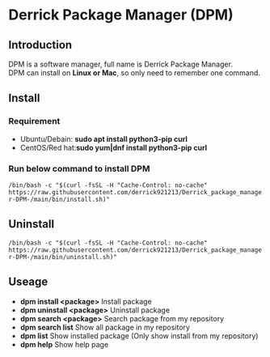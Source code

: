 # Derrick Package Manager (DPM)

## Introduction

DPM is a software manager, full name is Derrick Package Manager.  
DPM can install on **Linux or Mac**, so only need to remember one command.

## Install

### Requirement

- Ubuntu/Debain: **sudo apt install python3-pip curl**
- CentOS/Red hat:**sudo yum|dnf install python3-pip curl**

### Run below command to install DPM

`/bin/bash -c "$(curl -fsSL -H "Cache-Control: no-cache" https://raw.githubusercontent.com/derrick921213/Derrick_package_manager-DPM-/main/bin/install.sh)"`

## Uninstall

`/bin/bash -c "$(curl -fsSL -H "Cache-Control: no-cache" https://raw.githubusercontent.com/derrick921213/Derrick_package_manager-DPM-/main/bin/uninstall.sh)"`

## Useage

- **dpm install \<package\>** Install package
- **dpm uninstall \<package\>** Uninstall package
- **dpm search \<package\>** Search package from my repository
- **dpm search list** Show all package in my repository
- **dpm list** Show installed package (Only show install from my repository)
- **dpm help** Show help page
